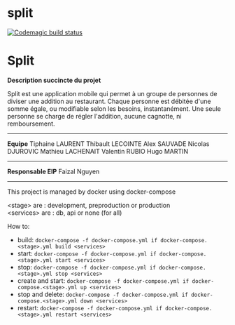 # split

[![Codemagic build status](https://api.codemagic.io/apps/5dadc696813e33422e6d7dab/5dadc696813e33422e6d7daa/status_badge.svg)](https://codemagic.io/apps/5dadc696813e33422e6d7dab/5dadc696813e33422e6d7daa/latest_build)


# Split

**Description succincte du projet**

Split est une application mobile qui permet à un groupe de personnes de diviser une addition au restaurant.
Chaque personne est débitée d'une somme égale, ou modifiable selon les besoins, instantanément.
Une seule personne se charge de régler l'addition, aucune cagnotte, ni remboursement.

-- -- -- -- -- -- -- -- -- -- -- -- -- -- -- -- -- -- -- -- -- -- -- -- -- -- -- -- -- -- -- -- -- -- -- --

**Equipe**
Tiphaine LAURENT
Thibault LECOINTE
Alex SAUVADE
Nicolas DJUROVIC
Mathieu LACHENAIT
Valentin RUBIO
Hugo MARTIN

-- -- -- -- -- -- -- -- -- -- -- -- -- -- -- -- -- -- -- -- -- -- -- -- -- -- -- -- -- -- -- -- -- -- -- --

**Responsable EIP**
Faizal Nguyen

-- --

This project is managed by docker using docker-compose

\<stage\> are : development, preproduction or production
<br>
\<services\> are : db, api or none (for all)

How to:
- build: `docker-compose -f docker-compose.yml if docker-compose.<stage>.yml build <services>`
- start: `docker-compose -f docker-compose.yml if docker-compose.<stage>.yml start <services>`
- stop: `docker-compose -f docker-compose.yml if docker-compose.<stage>.yml stop <services>`
- create and start: `docker-compose -f docker-compose.yml if docker-compose.<stage>.yml up <services>`
- stop and delete: `docker-compose -f docker-compose.yml if docker-compose.<stage>.yml down <services>`
- restart: `docker-compose -f docker-compose.yml if docker-compose.<stage>.yml restart <services>`
